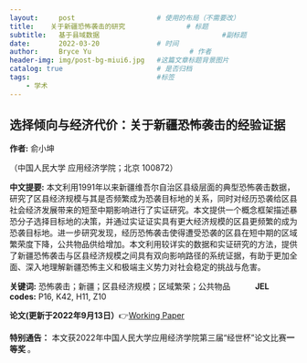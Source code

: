 ```yaml
---
layout:     post   				    # 使用的布局（不需要改）
title:    关于新疆恐怖袭击的研究				# 标题 
subtitle:   基于县域数据                              #副标题
date:       2022-03-20				# 时间
author:     Bryce Yu 						# 作者
header-img: img/post-bg-miui6.jpg 	#这篇文章标题背景图片
catalog: true 						# 是否归档
tags:								#标签
    - 学术
---
```


## 选择倾向与经济代价：关于新疆恐怖袭击的经验证据

<strong>作者:</strong> 俞小坤

（中国人民大学 应用经济学院；北京 100872）

<strong>中文提要:</strong> 本文利用1991年以来新疆维吾尔自治区县级层面的典型恐怖袭击数据，研究了区县经济规模与其是否频繁成为恐袭目标地的关系，同时对经历恐袭给区县社会经济发展带来的短至中期影响进行了实证研究。本文提供一个概念框架描述暴恐分子选择目标地的决策，并通过实证证实具有更大经济规模的区县更频繁的成为恐袭目标地。进一步研究发现，经历恐怖袭击使得遭受恐袭的区县在短中期的区域繁荣度下降，公共物品供给增加。本文利用较详实的数据和实证研究的方法，提供了新疆恐怖袭击与区县经济规模之间具有双向影响路径的系统证据，有助于更加全面、深入地理解新疆恐怖主义和极端主义势力对社会稳定的挑战与危害。

<strong>关键词:</strong> 恐怖袭击；新疆；区县经济规模；区域繁荣；公共物品  &nbsp; &nbsp; &nbsp; &nbsp; &nbsp; <strong>JEL codes:</strong>  P16, K42, H11, Z10  

<strong>论文(更新于2022年9月13日）</strong>👉[Working Paper](https://pan.baidu.com/s/16wqphDhDxaXFxPl9lQvq-Q?pwd=re38)

<strong>特别通告：</strong> 本文获2022年中国人民大学应用经济学院第三届“经世杯”论文比赛<strong>一等奖 </strong> 。
